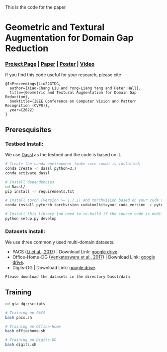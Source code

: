This is the code for the paper

# Geometric and Textural Augmentation for Domain Gap Reduction

### [Project Page](https://github.com/xch-liu/geom-tex-dg) | [Paper](https://openaccess.thecvf.com/content/CVPR2022/papers/Liu_Geometric_and_Textural_Augmentation_for_Domain_Gap_Reduction_CVPR_2022_paper.pdf) | [Poster](https://github.com/xch-liu/geom-tex-dg) | [Video](https://github.com/xch-liu/geom-tex-dg)


If you find this code useful for your research, please cite
```
@InProceedings{Liu22GTDG, 
  author={Xiao-Chang Liu and Yong-Liang Yang and Peter Hall},
  title={Geometric and Textural Augmentation for Domain Gap Reduction},
  booktitle={IEEE Conference on Computer Vision and Pattern Recognition (CVPR)},
  year={2022}
}
```

## Preresquisites

### Testbed Install: 
We use [Dassl](https://github.com/KaiyangZhou/Dassl.pytorch) as the testbed and the code is based on it.

```bash
# Create the conda environment (make sure conda is installed)
conda create -n dassl python=3.7
conda activate dassl

# Install dependencies
cd Dassl/
pip install -r requirements.txt

# Install torch (version >= 1.7.1) and torchvision based on your cuda version 
conda install pytorch torchvision cudatoolkit=your_cuda_version -c pytorch

# Install this library (no need to re-build if the source code is modified)
python setup.py develop
```

### Datasets Install:
We use three commonly used multi-domain datasets.

* PACS ([Li et al., 2017](https://arxiv.org/abs/1710.03077)) | Download Link: [google drive](https://drive.google.com/open?id=1m4X4fROCCXMO0lRLrr6Zz9Vb3974NWhE).
* Office-Home-DG ([Venkateswara et al., 2017](https://arxiv.org/abs/1706.07522)) | Download Link: [google drive](https://drive.google.com/open?id=1gkbf_KaxoBws-GWT3XIPZ7BnkqbAxIFa).
* Digits-DG | Download Link: [google drive](https://drive.google.com/open?id=15V7EsHfCcfbKgsDmzQKj_DfXt_XYp_P7).

```bash
Please download the datasets in the directory Dassl/data
```

## Training

```bash
cd gta-dgr/scripts

# Training on PACS
bash pacs.sh

# Training on Office-Home
bash officehome.sh

# Training on Digits-DG
bash digits.sh
```
